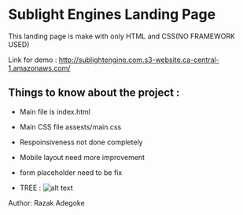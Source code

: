 # Sublight Engines Landing Page

This landing page is make with only HTML and CSS(NO FRAMEWORK USED)

Link for demo : http://sublightengine.com.s3-website.ca-central-1.amazonaws.com/

## Things to know about the project : 

* Main file is index.html

* Main CSS file assests/main.css

* Respoinsiveness not done completely

* Mobile layout need more improvement

* form placeholder need to be fix

* TREE :
![alt text](https://github.com/razakadegoke/Sublight_Engines_Landing_Page/blob/main/assets/Capture%20d%E2%80%99e%CC%81cran%2C%20le%202022-08-02%20a%CC%80%2011.46.42.png)


Author: Razak Adegoke
